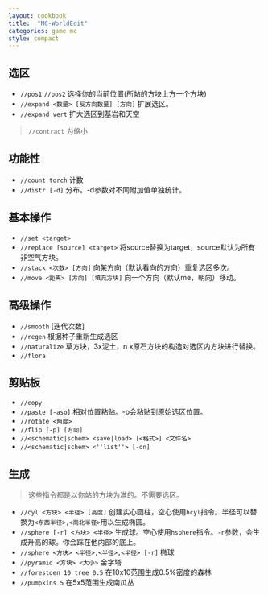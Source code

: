 ```yaml
---
layout: cookbook
title:  "MC-WorldEdit"
categories: game mc
style: compact
---
```


选区
---
- `//pos1` `//pos2` 选择你的当前位置(所站的方块上方一个方块)
- `//expand <数量> [反方向数量] [方向]` 扩展选区。
- `//expand vert` 扩大选区到基岩和天空

> `//contract` 为缩小

功能性
---
- `//count torch` 计数
- `//distr [-d]` 分布。-d参数对不同附加值单独统计。

基本操作
---
- `//set <target>`
- `//replace [source] <target>` 将source替换为target，source默认为所有非空气方块。
- `//stack <次数> [方向]` 向某方向（默认看向的方向）重复选区多次。
- `//move <距离> [方向] [填充方块]` 向一个方向（默认me，朝向）移动。


高级操作
---
- `//smooth` [迭代次数]
- `//regen` 根据种子重新生成选区
- `//naturalize` 草方块，3x泥土，n x原石方块的构造对选区内方块进行替换。
- `//flora`

剪贴板
---
- `//copy`
- `//paste [-aso]` 相对位置粘贴。-o会粘贴到原始选区位置。
- `//rotate <角度>`
- `//flip [-p] [方向]`
- `//<schematic|schem> <save|load> [<格式>] <文件名>`
- `//<schematic|schem> <''list''> [-dn]`

生成
---
> 这些指令都是以你站的方块为准的。不需要选区。
- `//cyl <方块> <半径> [高度]` 创建实心圆柱，空心使用`hcyl`指令。半径可以替换为`<东西半径>,<南北半径>`用以生成椭圆。
- `//sphere [-r] <方块> <半径>` 生成球。空心使用`hsphere`指令。`-r`参数，会生成升高的球。你会踩在他内部的底上。
- `//sphere <方块> <半径>,<半径>,<半径> [-r]` 椭球
- `//pyramid <方块> <大小>` 金字塔
- `//forestgen 10 tree 0.5` 在10x10范围生成0.5%密度的森林
- `//pumpkins 5` 在5x5范围生成南瓜丛
